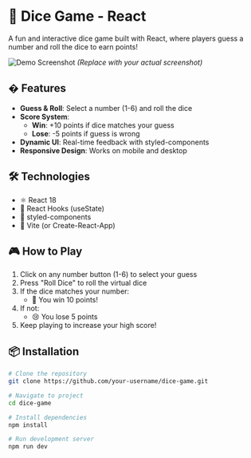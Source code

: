 # 🎲 Dice Game - React

A fun and interactive dice game built with React, where players guess a number and roll the dice to earn points!

![Demo Screenshot](./screenshot.png) *(Replace with your actual screenshot)*

## � Features

- **Guess & Roll**: Select a number (1-6) and roll the dice
- **Score System**:
  - **Win**: +10 points if dice matches your guess
  - **Lose**: -5 points if guess is wrong
- **Dynamic UI**: Real-time feedback with styled-components
- **Responsive Design**: Works on mobile and desktop

## 🛠 Technologies

- ⚛️ React 18
- 🎣 React Hooks (useState)
- 💅 styled-components
- 🚀 Vite (or Create-React-App)

## 🎮 How to Play

1. Click on any number button (1-6) to select your guess
2. Press "Roll Dice" to roll the virtual dice
3. If the dice matches your number:
   - 🎉 You win 10 points!
4. If not:
   - 😢 You lose 5 points
5. Keep playing to increase your high score!

## 📦 Installation

```bash
# Clone the repository
git clone https://github.com/your-username/dice-game.git

# Navigate to project
cd dice-game

# Install dependencies
npm install

# Run development server
npm run dev
